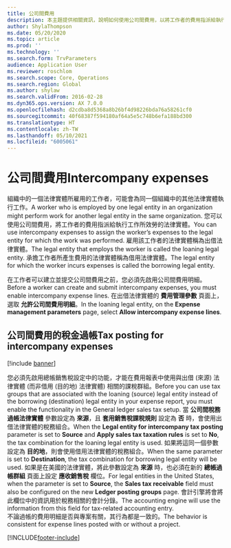 ```yaml
---
title: 公司間費用
description: 本主題提供相關資訊，說明如何使用公司間費用，以將工作者的費用指派給執行工作所效勞的法律實體。
author: ShylaThompson
ms.date: 05/20/2020
ms.topic: article
ms.prod: ''
ms.technology: ''
ms.search.form: TrvParameters
audience: Application User
ms.reviewer: roschlom
ms.search.scope: Core, Operations
ms.search.region: Global
ms.author: shylaw
ms.search.validFrom: 2016-02-28
ms.dyn365.ops.version: AX 7.0.0
ms.openlocfilehash: d2cdba8d5368a8b26bf4d98226bda76a58261cf0
ms.sourcegitcommit: 40f68387f594180af64a5e5c748b6efa188bd300
ms.translationtype: HT
ms.contentlocale: zh-TW
ms.lasthandoff: 05/10/2021
ms.locfileid: "6005061"
---
```

# <a name="intercompany-expenses"></a><span data-ttu-id="02828-103">公司間費用</span><span class="sxs-lookup"><span data-stu-id="02828-103">Intercompany expenses</span></span>

<span data-ttu-id="02828-104">組織中的一個法律實體所雇用的工作者，可能會為同一個組織中的其他法律實體執行工作。</span><span class="sxs-lookup"><span data-stu-id="02828-104">A worker who is employed by one legal entity in an organization might perform work for another legal entity in the same organization.</span></span> <span data-ttu-id="02828-105">您可以使用公司間費用，將工作者的費用指派給執行工作所效勞的法律實體。</span><span class="sxs-lookup"><span data-stu-id="02828-105">You can use intercompany expenses to assign the worker’s expenses to the legal entity for which the  work was performed.</span></span> <span data-ttu-id="02828-106">雇用該工作者的法律實體稱為出借法律實體。</span><span class="sxs-lookup"><span data-stu-id="02828-106">The legal entity that employs the worker is called the loaning legal entity.</span></span> <span data-ttu-id="02828-107">承擔工作者所產生費用的法律實體稱為借用法律實體。</span><span class="sxs-lookup"><span data-stu-id="02828-107">The legal entity for which the worker incurs expenses is called the borrowing legal entity.</span></span> 

<span data-ttu-id="02828-108">在工作者可以建立並提交公司間費用之前，您必須先啟用公司間費用明細。</span><span class="sxs-lookup"><span data-stu-id="02828-108">Before a worker can create and submit intercompany expenses, you must enable intercompany expense lines.</span></span> <span data-ttu-id="02828-109">在出借法律實體的 **費用管理參數** 頁面上，選取 **允許公司間費用明細**。</span><span class="sxs-lookup"><span data-stu-id="02828-109">In the loaning legal entity, on the **Expense management parameters** page, select **Allow intercompany expense lines**.</span></span> 

## <a name="tax-posting-for-intercompany-expenses"></a><span data-ttu-id="02828-110">公司間費用的稅金過帳</span><span class="sxs-lookup"><span data-stu-id="02828-110">Tax posting for intercompany expenses</span></span>

[!include [banner](../includes/banner.md)]

<span data-ttu-id="02828-111">您必須先啟用總帳銷售稅設定中的功能，才能在費用報表中使用與出借 (來源) 法律實體 (而非借用 (目的地) 法律實體) 相關的課稅群組。</span><span class="sxs-lookup"><span data-stu-id="02828-111">Before you can use tax groups that are associated with the loaning (source) legal entity instead of the borrowing (destination) legal entity in your expense report, you must enable the functionality in the General ledger sales tax setup.</span></span> <span data-ttu-id="02828-112">當 **公司間稅務過帳法律實體** 參數設定為 **來源**，且 **套用銷售稅課稅規則** 設定為 **否** 時，會使用出借法律實體的稅務組合。</span><span class="sxs-lookup"><span data-stu-id="02828-112">When the **Legal entity for intercompany tax posting** parameter is set to **Source** and **Apply sales tax taxation rules** is set to **No**, the tax combination for the loaning legal entity is used.</span></span> <span data-ttu-id="02828-113">如果將這同一個參數設定為 **目的地**，則會使用借用法律實體的稅務組合。</span><span class="sxs-lookup"><span data-stu-id="02828-113">When the same parameter is set to **Destination**, the tax combination for borrowing legal entity will be used.</span></span> <span data-ttu-id="02828-114">如果是在美國的法律實體，將此參數設定為 **來源** 時，也必須在新的 **總帳過帳群組** 頁面上設定 **應收銷售稅** 欄位。</span><span class="sxs-lookup"><span data-stu-id="02828-114">For legal entities in the United States, when the parameter is set to **Source**, the **Sales tax receivable** field must also be configured on the new **Ledger posting groups** page.</span></span> <span data-ttu-id="02828-115">會計引擎將會將此欄位中的資訊用於稅務相關的會計分錄。</span><span class="sxs-lookup"><span data-stu-id="02828-115">The accounting engine will use the information from this field for tax-related accounting entry.</span></span>   
<span data-ttu-id="02828-116">不論過帳的費用明細是否與專案有關，其行為都是一致的。</span><span class="sxs-lookup"><span data-stu-id="02828-116">The behavior is consistent for expense lines posted with or without a project.</span></span>  


[!INCLUDE[footer-include](../includes/footer-banner.md)]
